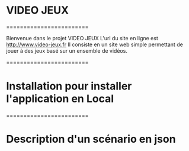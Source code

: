 # VIDEO JEUX
========================

Bienvenue dans le projet VIDEO JEUX
L'url du site en ligne est http://www.video-jeux.fr
Il consiste en un site web simple permettant de jouer à des jeux basé sur un ensemble de vidéos.

========================

# Installation pour installer l'application en Local



========================

# Description d'un scénario en json
